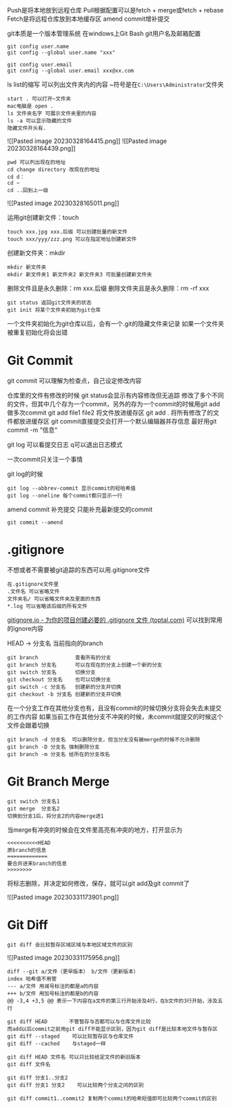 Push是将本地放到远程仓库
Pull根据配置可以是fetch + merge或fetch + rebase
Fetch是将远程仓库放到本地缓存区
amend commit增补提交

git本质是一个版本管理系统 
在windows上Git Bash
git用户名及邮箱配置
```
git config user.name
git config --global user.name "xxx"

git config user.email
git config --global user.email xxx@xx.com
```

ls list的缩写 可以列出文件夹内的内容
~符号是在`C:\Users\Administrator`文件夹
```
start . 可以打开~文件夹
mac电脑是 open .
ls 文件夹名字 可展示文件夹里的内容
ls -a 可以显示隐藏的文件
隐藏文件开头有.
```
![[Pasted image 20230328164415.png]]
![[Pasted image 20230328164439.png]]

```
pwd 可以列出现在的地址
cd change directory 改现在的地址
cd d：
cd ~
cd ..回到上一级
```
![[Pasted image 20230328165011.png]]

运用git创建新文件：touch
```
touch xxx.jpg xxx.后缀 可以创建批量的新文件
touch xxx/yyy/zzz.png 可以在指定地址创建新文件
```
创建新文件夹：mkdir
```
mkdir 新文件夹
mkdir 新文件夹1 新文件夹2 新文件夹3 可批量创建新文件夹
```
删除文件且是永久删除：rm xxx.后缀
删除文件夹且是永久删除：rm -rf xxx

```
git status 返回git文件夹的状态
git init 将某个文件夹初始为git仓库
```
一个文件夹初始化为git仓库以后，会有一个.git的隐藏文件来记录
如果一个文件夹被重复初始化将会出错

# Git Commit

git commit 可以理解为检查点，自己设定修改内容

仓库里的文件有修改的时候 git status会显示有内容修改但无追踪
修改了多个不同的文件，但其中几个存为一个commit，另外的存为一个commit的时候用git add 做多次commit
git add file1 file2 将文件放进缓存区
git add . 将所有修改了的文件都放进缓存区
git commit直接提交会打开一个默认编辑器并存信息
最好用git commit -m ”信息“

git log 可以看提交日志
q可以退出日志模式

一次commit只关注一个事情

git log的时候
```
git log --abbrev-commit 显示commit的短哈希值
git log --oneline 每个commit都只显示一行
```

amend commit 补充提交 只能补充最新提交的commit
```
git commit --amend
```

# .gitignore


不想或者不需要被git追踪的东西可以用.gitignore文件
```
在.gitignore文件里
.文件名 可以省略文件
文件夹名/ 可以省略文件夹及里面的东西
*.log 可以省略该后缀的所有文件
```
[gitignore.io - 为你的项目创建必要的 .gitignore 文件 (toptal.com)](https://www.toptal.com/developers/gitignore/)
可以找到常用的ignore内容

HEAD -> 分支名 当前指向的branch


```
git branch            查看所有的分支
git branch 分支名      可以在现在的分支上创建一个新的分支
git switch 分支名      切换分支
git checkout 分支名    也可以切换分支
git switch -c 分支名   创建新的分支并切换
git checkout -b 分支名 创建新的分支并切换
```
在一个分支工作在其他分支也有，且没有commit的时候切换分支将会失去未提交的工作内容
如果当前工作在其他分支不冲突的时候，未commit就提交的时候这个文件会跟着切换

```
git branch -d 分支名  可以删除分支，但当分支没有被merge的时候不允许删除
git branch -D 分支名 强制删除分支
git branch -m 分支名 给所在的分支改名
```

# Git Branch Merge

```
git switch 分支名1
git merge  分支名2
切换到分支1后，将分支2的内容merge进1
```

当merge有冲突的时候会在文件里高亮有冲突的地方，打开显示为
```
<<<<<<<<<<HEAD
原branch的信息
=============
要合并进来branch的信息
>>>>>>>>
```
将标志删除，并决定如何修改，保存，就可以git add及git commit了

![[Pasted image 20230331173901.png]]

# Git Diff

```
git diff 会比较暂存区域区域与本地区域文件的区别
```
![[Pasted image 20230331175956.png]]

```
diff --git a/文件（更早版本） b/文件（更新版本）
index 哈希值不用管
--- a/文件 用减号标注的都是a的内容
+++ b/文件 用加号标注的都是b的内容
@@ -3,4 +3,5 @@ 表示一下内容在a文件的第三行开始涉及4行，在b文件的3行开始，涉及五行
```

```
git diff HEAD       不管暂存与否都可以与仓库文件比较
而add以后commit之前用git diff不能显示区别，因为git diff是比较本地文件与暂存区
git diff --staged    可以比较暂存区与仓库文件
git diff --cached    与staged一样

git diff HEAD 文件名 可以只比较给定文件的新旧版本
git diff 文件名

git diff 分支1..分支2
git diff 分支1 分支2    可以比较两个分支之间的区别

git diff commit1..commit2 复制两个commit的哈希短值即可比较两个commit的区别
```